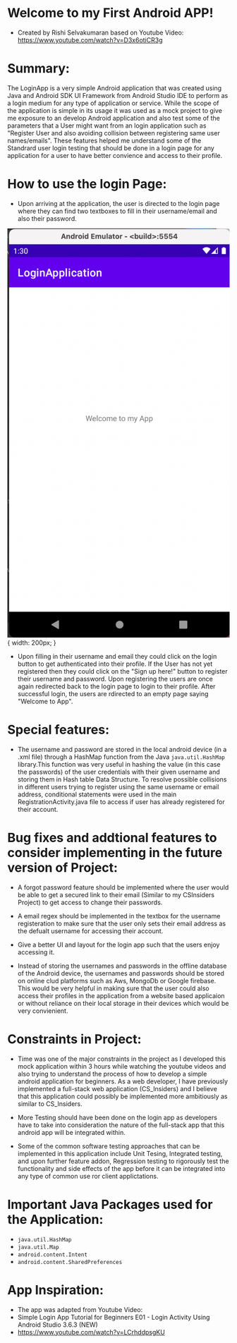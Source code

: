 
# Welcome to my First Android APP!

* Created by Rishi Selvakumaran based on Youtube Video: https://www.youtube.com/watch?v=D3x6otiCR3g

# Summary:

The LoginApp is a very simple Android application that was created using Java and Android SDK UI Framework from Android Studio IDE to perform as a login medium for any type of application or service. While the scope of the application is simple in its usage it was used as a mock project to give me exposure to an develop Android application and also test some of the parameters that a User might want from an login application such as "Register User and also avoiding collision between registering same user names/emails". These features helped me understand some of the Standrard user login testing that should be done in a login page for any application for a user to have better convience and access to their profile. 

# How to use the login Page:

- Upon arriving at the application, the user is directed to the login page where they can find two textboxes to fill in their username/email and also their password. 

![alt text](https://github.com/rishiselvakumaran98/LoginApp/blob/main/img/UserPage.png?){ width: 200px; }



- Upon filling in their username and email they could click on the login button to get authenticated into their profile. If the User has not yet registered then they could click on the "Sign up here!" button to register their username and password. Upon registering the users are once again redirected back to the login page to login to their profile. After successful login, the users are rdirected to an empty page saying "Welcome to App".


# Special features:
- The username and password are stored in the local android device (in a .xml file) through a HashMap function from the Java `java.util.HashMap` library.This function was very useful in hashing the value (in this case the passwords) of the user credentials with their given username and storing them in Hash table Data Structure. To resolve possible collisions in different users trying to register using the same username or email address, conditional statements were used in the main RegistrationActivity.java file to access if user has already registered for their account.

# Bug fixes and addtional features to consider implementing in the future version of Project:

- A forgot password feature should be implemented where the user would be able to get a secured link to their email (Similar to my CSInsiders Project) to get access to change their passwords.

- A email regex should be implemented in the textbox for the username registeration to make sure that the user only sets their email address as the defualt username for accessing their account.

- Give a better UI and layout for the login app such that the users enjoy accessing it.

- Instead of storing the usernames and passwords in the offline database of the Android device, the usernames and passwords should be stored on online clud platforms such as Aws, MongoDb or Google firebase. This would be very helpful in making sure that the user could also access their profiles in the application from a website based applicaion or without reliance on their local storage in their devices which would be very convienient.

# Constraints in Project:

- Time was one of the major constraints in the project as I developed this mock application within 3 hours while watching the youtube videos and also trying to understand the process of how to develop a simple android application for beginners. As a web developer, I have previously implemented a full-stack web application (CS_Insiders) and I believe that this application could possibly be implemented more ambitiously as similar to CS_Insiders.

- More Testing should have been done on the login app as developers have to take into consideration the nature of the full-stack app that this android app will be integrated within.

- Some of the common software testing approaches that can be implemented in this application include Unit Tesing, Integrated testing, and upon further feature addon, Regression testing to rigorously test the functionality and side effects of the app before it can be integrated into any type of common use ror client applictations.


# Important Java Packages used for the Application:

- `java.util.HashMap`
- `java.util.Map`
- `android.content.Intent`
- `android.content.SharedPreferences`

# App Inspiration:
* The app was adapted from Youtube Video: 
* Simple Login App Tutorial for Beginners E01 - Login Activity Using Android Studio 3.6.3 (NEW)
* https://www.youtube.com/watch?v=LCrhddpsgKU
